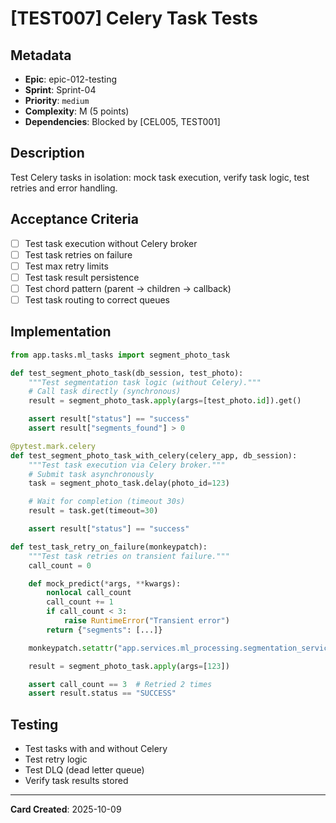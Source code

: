 # [TEST007] Celery Task Tests

## Metadata

- **Epic**: epic-012-testing
- **Sprint**: Sprint-04
- **Priority**: `medium`
- **Complexity**: M (5 points)
- **Dependencies**: Blocked by [CEL005, TEST001]

## Description

Test Celery tasks in isolation: mock task execution, verify task logic, test retries and error
handling.

## Acceptance Criteria

- [ ] Test task execution without Celery broker
- [ ] Test task retries on failure
- [ ] Test max retry limits
- [ ] Test task result persistence
- [ ] Test chord pattern (parent → children → callback)
- [ ] Test task routing to correct queues

## Implementation

```python
from app.tasks.ml_tasks import segment_photo_task

def test_segment_photo_task(db_session, test_photo):
    """Test segmentation task logic (without Celery)."""
    # Call task directly (synchronous)
    result = segment_photo_task.apply(args=[test_photo.id]).get()

    assert result["status"] == "success"
    assert result["segments_found"] > 0

@pytest.mark.celery
def test_segment_photo_task_with_celery(celery_app, db_session):
    """Test task execution via Celery broker."""
    # Submit task asynchronously
    task = segment_photo_task.delay(photo_id=123)

    # Wait for completion (timeout 30s)
    result = task.get(timeout=30)

    assert result["status"] == "success"

def test_task_retry_on_failure(monkeypatch):
    """Test task retries on transient failure."""
    call_count = 0

    def mock_predict(*args, **kwargs):
        nonlocal call_count
        call_count += 1
        if call_count < 3:
            raise RuntimeError("Transient error")
        return {"segments": [...]}

    monkeypatch.setattr("app.services.ml_processing.segmentation_service.model.predict", mock_predict)

    result = segment_photo_task.apply(args=[123])

    assert call_count == 3  # Retried 2 times
    assert result.status == "SUCCESS"
```

## Testing

- Test tasks with and without Celery
- Test retry logic
- Test DLQ (dead letter queue)
- Verify task results stored

---
**Card Created**: 2025-10-09
